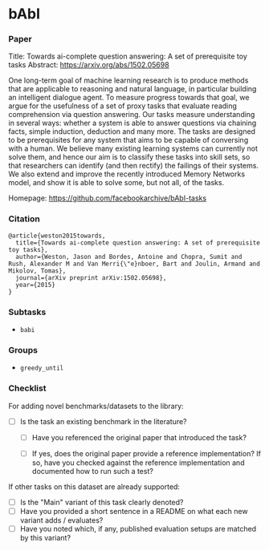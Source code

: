 # bAbI

### Paper

Title: Towards ai-complete question answering: A set of prerequisite toy tasks
Abstract: https://arxiv.org/abs/1502.05698

One long-term goal of machine learning research is to produce methods that are applicable to reasoning and natural language, in particular building an intelligent dialogue agent. To measure progress towards that goal, we argue for the usefulness of a set of proxy tasks that evaluate reading comprehension via question answering. Our tasks measure understanding in several ways: whether a system is able to answer questions via chaining facts, simple induction, deduction and many more. The tasks are designed to be prerequisites for any system that aims to be capable of conversing with a human. We believe many existing learning systems can currently not solve them, and hence our aim is to classify these tasks into skill sets, so that researchers can identify (and then rectify) the failings of their systems. We also extend and improve the recently introduced Memory Networks model, and show it is able to solve some, but not all, of the tasks.

Homepage: https://github.com/facebookarchive/bAbI-tasks


### Citation

```
@article{weston2015towards,
  title={Towards ai-complete question answering: A set of prerequisite toy tasks},
  author={Weston, Jason and Bordes, Antoine and Chopra, Sumit and Rush, Alexander M and Van Merri{\"e}nboer, Bart and Joulin, Armand and Mikolov, Tomas},
  journal={arXiv preprint arXiv:1502.05698},
  year={2015}
}
```

### Subtasks

* `babi`

### Groups

* `greedy_until`

### Checklist

For adding novel benchmarks/datasets to the library:
* [ ] Is the task an existing benchmark in the literature?
  * [ ] Have you referenced the original paper that introduced the task?
  * [ ] If yes, does the original paper provide a reference implementation? If so, have you checked against the reference implementation and documented how to run such a test?


If other tasks on this dataset are already supported:
* [ ] Is the "Main" variant of this task clearly denoted?
* [ ] Have you provided a short sentence in a README on what each new variant adds / evaluates?
* [ ] Have you noted which, if any, published evaluation setups are matched by this variant?
